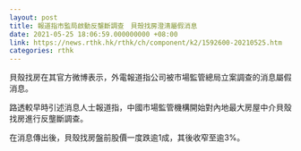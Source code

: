```yaml
---
layout: post
title: 報道指市監局啟動反壟斷調查　貝殼找房澄清屬假消息
date: 2021-05-25 18:06:59.000000000 +08:00
link: https://news.rthk.hk/rthk/ch/component/k2/1592600-20210525.htm
categories: rthk
---
```


貝殼找房在其官方微博表示，外電報道指公司被市場監管總局立案調查的消息屬假消息。

路透較早時引述消息人士報道指，中國市場監管機構開始對內地最大房屋中介貝殼找房進行反壟斷調查。

在消息傳出後，貝殼找房盤前股價一度跌逾1成，其後收窄至逾3%。
